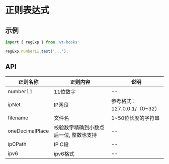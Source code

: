 # 正则表达式

## 示例


```js
import { regExp } from 'wt-hooks'

regExp.number11.test('...');

```

## API
|正则名称|正则内容|说明|
|-|-|-|
|number11|11位数字|--|
|ipNet|IP网段|参考格式：127.0.0.1/（0~32）|
|filename|文件名|1~50位长度的字符串|
|oneDecimalPlace|校验数字精确到小数点后一位, 整数也支持|--|
|ipCPath|IP C段|--|
|ipv6|ipv6格式|--|
